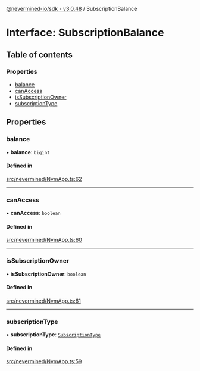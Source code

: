 [@nevermined-io/sdk - v3.0.48](../code-reference.md) / SubscriptionBalance

# Interface: SubscriptionBalance

## Table of contents

### Properties

- [balance](SubscriptionBalance.md#balance)
- [canAccess](SubscriptionBalance.md#canaccess)
- [isSubscriptionOwner](SubscriptionBalance.md#issubscriptionowner)
- [subscriptionType](SubscriptionBalance.md#subscriptiontype)

## Properties

### balance

• **balance**: `bigint`

#### Defined in

[src/nevermined/NvmApp.ts:62](https://github.com/nevermined-io/sdk-js/blob/3dcdc40df4b696818df973436cd5db5f9720688a/src/nevermined/NvmApp.ts#L62)

---

### canAccess

• **canAccess**: `boolean`

#### Defined in

[src/nevermined/NvmApp.ts:60](https://github.com/nevermined-io/sdk-js/blob/3dcdc40df4b696818df973436cd5db5f9720688a/src/nevermined/NvmApp.ts#L60)

---

### isSubscriptionOwner

• **isSubscriptionOwner**: `boolean`

#### Defined in

[src/nevermined/NvmApp.ts:61](https://github.com/nevermined-io/sdk-js/blob/3dcdc40df4b696818df973436cd5db5f9720688a/src/nevermined/NvmApp.ts#L61)

---

### subscriptionType

• **subscriptionType**: [`SubscriptionType`](../enums/SubscriptionType.md)

#### Defined in

[src/nevermined/NvmApp.ts:59](https://github.com/nevermined-io/sdk-js/blob/3dcdc40df4b696818df973436cd5db5f9720688a/src/nevermined/NvmApp.ts#L59)
